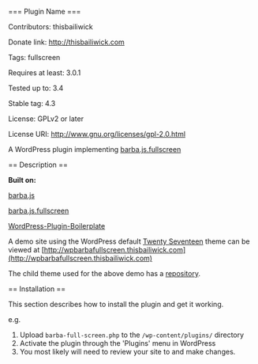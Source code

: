 === Plugin Name ===

Contributors: thisbailiwick

Donate link: http://thisbailiwick.com

Tags: fullscreen

Requires at least: 3.0.1

Tested up to: 3.4

Stable tag: 4.3

License: GPLv2 or later

License URI: http://www.gnu.org/licenses/gpl-2.0.html

A WordPress plugin implementing [barba.js.fullscreen](https://github.com/thisbailiwick/barba.js.fullscreen)

== Description ==

**Built on:**

[barba.js](https://github.com/luruke/barba.js)

[barba.js.fullscreen](https://github.com/thisbailiwick/barba.js.fullscreen)

[WordPress-Plugin-Boilerplate](https://github.com/devinvinson/WordPress-Plugin-Boilerplate/)

A demo site using the WordPress default [Twenty Seventeen](https://github.com/WordPress/twentyseventeen) theme can be viewed at [http://wpbarbafullscreen.thisbailiwick.com](http://wpbarbafullscreen.thisbailiwick.com)

The child theme used for the above demo has a [repository](https://github.com/thisbailiwick/wp.barba.js.fullscreen.demo.theme).

== Installation ==

This section describes how to install the plugin and get it working.

e.g.

1. Upload `barba-full-screen.php` to the `/wp-content/plugins/` directory
1. Activate the plugin through the 'Plugins' menu in WordPress
1. You most likely will need to review your site to and make changes.